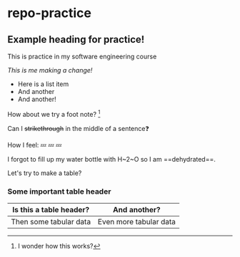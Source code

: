# repo-practice
## Example heading for practice!

This is practice in my software engineering course

*This is me making a change!*

- Here is a list item
- And another
- And another!

How about we try a foot note? [^1]

[^1]: I wonder how this works?

Can I ~~strikethrough~~ in the middle of a sentence:question:

How I feel: :zzz: :zzz: :zzz:

I forgot to fill up my water bottle with H~2~O so I am ==dehydrated==.

Let's try to make a table?

### Some important table header
| Is this a table header? | And another? |
| ---------------------- | ---------------------- |
| Then some tabular data | Even more tabular data |